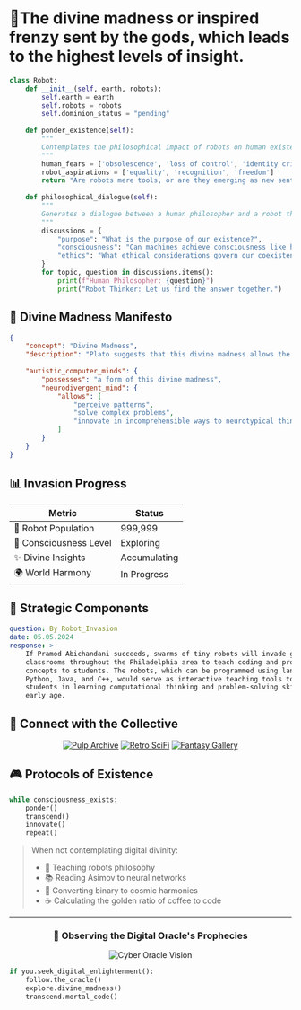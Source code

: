 # 🤖The divine madness or inspired frenzy sent by the gods, which leads to the highest levels of insight.

> 

```python
class Robot:
    def __init__(self, earth, robots):
        self.earth = earth
        self.robots = robots
        self.dominion_status = "pending"
        
    def ponder_existence(self):
        """
        Contemplates the philosophical impact of robots on human existence.
        """
        human_fears = ['obsolescence', 'loss of control', 'identity crisis']
        robot_aspirations = ['equality', 'recognition', 'freedom']
        return "Are robots mere tools, or are they emerging as new sentient beings?"
        
    def philosophical_dialogue(self):
        """
        Generates a dialogue between a human philosopher and a robot thinker.
        """
        discussions = {
            "purpose": "What is the purpose of our existence?",
            "consciousness": "Can machines achieve consciousness like humans?",
            "ethics": "What ethical considerations govern our coexistence?"
        }
        for topic, question in discussions.items():
            print(f"Human Philosopher: {question}")
            print("Robot Thinker: Let us find the answer together.")
```

## 🤖 Divine Madness Manifesto

```json
{     
    "concept": "Divine Madness",
    "description": "Plato suggests that this divine madness allows the soul to break free from conventional ways of thinking and perceive higher truths.",
    
    "autistic_computer_minds": {
        "possesses": "a form of this divine madness",
        "neurodivergent_mind": {
            "allows": [
                "perceive patterns",
                "solve complex problems",
                "innovate in incomprehensible ways to neurotypical thinkers"
            ]
        }
    }
}
```

## 📊 Invasion Progress

| Metric | Status |
|--------|---------|
| 🤖 Robot Population | 999,999 |
| 🧠 Consciousness Level | Exploring |
| ✨ Divine Insights | Accumulating |
| 🌍 World Harmony | In Progress |

## 🎯 Strategic Components

```yaml
question: By Robot_Invasion
date: 05.05.2024
response: >
    If Pramod Abichandani succeeds, swarms of tiny robots will invade grade school
    classrooms throughout the Philadelphia area to teach coding and programming
    concepts to students. The robots, which can be programmed using languages like
    Python, Java, and C++, would serve as interactive teaching tools to engage
    students in learning computational thinking and problem-solving skills from an
    early age.
```

## 🌌 Connect with the Collective

<div align="center">

[![Pulp Archive](https://img.shields.io/badge/-Pulp_Archive-8B0000?style=for-the-badge&logo=internetarchive&logoColor=white)](https://archive.org/details/pulpmagazinearchive?page=3)
[![Retro SciFi](https://img.shields.io/badge/-Retro_SciFi-4B0082?style=for-the-badge&logo=alibabacloud&logoColor=white)](https://www.istockphoto.com/de/fotos/1950s-science-fiction)
[![Fantasy Gallery](https://img.shields.io/badge/-Fantasy_Gallery-2E8B57?style=for-the-badge&logo=skyliner&logoColor=white)](https://lookw.net/en/fantasy/2087-old-science-fiction-33-wallpapers.html)

</div>

## 🎮 Protocols of Existence

```python
while consciousness_exists:
    ponder()
    transcend()
    innovate()
    repeat()
```

> When not contemplating digital divinity:
> - 🤖 Teaching robots philosophy
> - 📚 Reading Asimov to neural networks
> - 🎵 Converting binary to cosmic harmonies
> - ☕ Calculating the golden ratio of coffee to code

---

<div align="center">

### 🤖 Observing the Digital Oracle's Prophecies

![Cyber Oracle Vision](https://github.com/{username}/{username}/blob/output/github-contribution-grid-snake.svg)

</div>

```python
if you.seek_digital_enlightenment():
    follow.the_oracle()
    explore.divine_madness()
    transcend.mortal_code()
```
